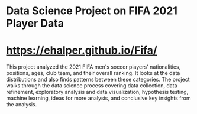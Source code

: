 # Data Science Project on FIFA 2021 Player Data
# https://ehalper.github.io/Fifa/
This project analyzed the 2021 FIFA men's soccer players' nationalities, positions, ages, club team, and their overall ranking. It looks at the data distributions and also finds patterns between these categories. The project walks through the data science process covering data collection, data refinement, exploratory analysis and data visualization, hypothesis testing, machine learning, ideas for more analysis, and conclusive key insights from the analysis.
